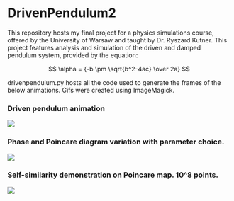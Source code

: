 # DrivenPendulum2

This repository hosts my final project for a physics simulations course, offered by the University of Warsaw and taught by Dr. Ryszard Kutner. This project features analysis and simulation of the driven and damped pendulum system, provided by the equation:

$$ \alpha = {-b \pm \sqrt{b^2-4ac} \over 2a} $$

drivenpendulum.py hosts all the code used to generate the frames of the below animations. Gifs were created using ImageMagick. 

### Driven pendulum animation ###
![](https://github.com/RobertRuta/DrivenPendulum2/blob/main/animation/anim_q4_g15_30s.gif)
### Phase and Poincare diagram variation with parameter choice. ###
![](https://github.com/RobertRuta/DrivenPendulum2/blob/main/PhaseAndPoincare_frames/Poincare_Phase.gif)
### Self-similarity demonstration on Poincare map. 10^8 points. ###
![](https://github.com/RobertRuta/DrivenPendulum2/blob/main/Self-similarity/anim_samopodo_6.gif)
